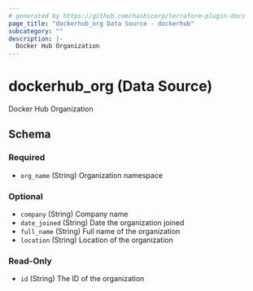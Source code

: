 ```yaml
---
# generated by https://github.com/hashicorp/terraform-plugin-docs
page_title: "dockerhub_org Data Source - dockerhub"
subcategory: ""
description: |-
  Docker Hub Organization
---
```


# dockerhub_org (Data Source)

Docker Hub Organization



<!-- schema generated by tfplugindocs -->
## Schema

### Required

- `org_name` (String) Organization namespace

### Optional

- `company` (String) Company name
- `date_joined` (String) Date the organization joined
- `full_name` (String) Full name of the organization
- `location` (String) Location of the organization

### Read-Only

- `id` (String) The ID of the organization

